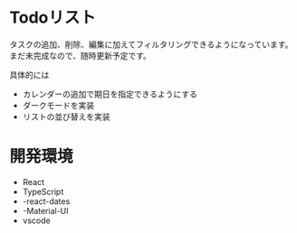 # Todoリスト

タスクの追加、削除、編集に加えてフィルタリングできるようになっています。
まだ未完成なので、随時更新予定です。

具体的には
- カレンダーの追加で期日を指定できるようにする
- ダークモードを実装
- リストの並び替えを実装


# 開発環境

- React
- TypeScript
- -react-dates
- -Material-UI
- vscode

